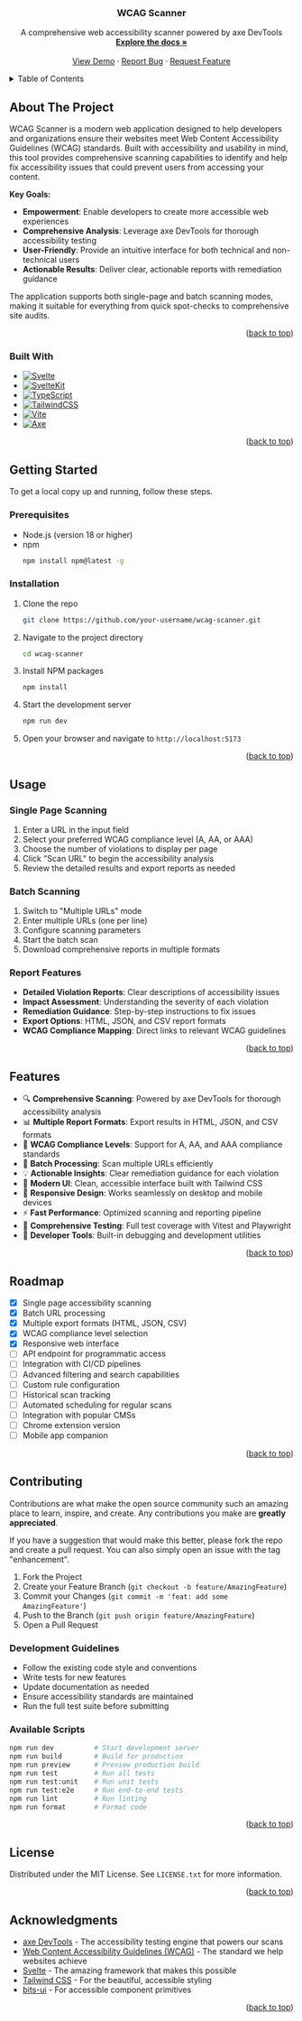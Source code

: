 <!-- Improved compatibility of back to top link: See: https://github.com/othneildrew/Best-README-Template/pull/73 -->
<a id="readme-top"></a>

<!-- PROJECT LOGO -->
<br />
<div align="center">
  <h3 align="center">WCAG Scanner</h3>

  <p align="center">
    A comprehensive web accessibility scanner powered by axe DevTools
    <br />
    <a href="#usage"><strong>Explore the docs »</strong></a>
    <br />
    <br />
    <a href="#usage">View Demo</a>
    ·
    <a href="https://github.com/your-username/wcag-scanner/issues/new?labels=bug&template=bug-report---.md">Report Bug</a>
    ·
    <a href="https://github.com/your-username/wcag-scanner/issues/new?labels=enhancement&template=feature-request---.md">Request Feature</a>
  </p>
</div>

<!-- TABLE OF CONTENTS -->
<details>
  <summary>Table of Contents</summary>
  <ol>
    <li>
      <a href="#about-the-project">About The Project</a>
      <ul>
        <li><a href="#built-with">Built With</a></li>
      </ul>
    </li>
    <li>
      <a href="#getting-started">Getting Started</a>
      <ul>
        <li><a href="#prerequisites">Prerequisites</a></li>
        <li><a href="#installation">Installation</a></li>
      </ul>
    </li>
    <li><a href="#usage">Usage</a></li>
    <li><a href="#features">Features</a></li>
    <li><a href="#roadmap">Roadmap</a></li>
    <li><a href="#contributing">Contributing</a></li>
    <li><a href="#license">License</a></li>
    <li><a href="#acknowledgments">Acknowledgments</a></li>
  </ol>
</details>

<!-- ABOUT THE PROJECT -->
## About The Project

WCAG Scanner is a modern web application designed to help developers and organizations ensure their websites meet Web Content Accessibility Guidelines (WCAG) standards. Built with accessibility and usability in mind, this tool provides comprehensive scanning capabilities to identify and help fix accessibility issues that could prevent users from accessing your content.

**Key Goals:**
- **Empowerment**: Enable developers to create more accessible web experiences
- **Comprehensive Analysis**: Leverage axe DevTools for thorough accessibility testing
- **User-Friendly**: Provide an intuitive interface for both technical and non-technical users
- **Actionable Results**: Deliver clear, actionable reports with remediation guidance

The application supports both single-page and batch scanning modes, making it suitable for everything from quick spot-checks to comprehensive site audits.

<p align="right">(<a href="#readme-top">back to top</a>)</p>

### Built With

* [![Svelte][Svelte.dev]][Svelte-url]
* [![SvelteKit][SvelteKit.dev]][SvelteKit-url]
* [![TypeScript][TypeScript.org]][TypeScript-url]
* [![TailwindCSS][TailwindCSS.com]][TailwindCSS-url]
* [![Vite][Vite.dev]][Vite-url]
* [![Axe][Axe-core]][Axe-url]

<p align="right">(<a href="#readme-top">back to top</a>)</p>

<!-- GETTING STARTED -->
## Getting Started

To get a local copy up and running, follow these steps.

### Prerequisites

* Node.js (version 18 or higher)
* npm
  ```sh
  npm install npm@latest -g
  ```

### Installation

1. Clone the repo
   ```sh
   git clone https://github.com/your-username/wcag-scanner.git
   ```
2. Navigate to the project directory
   ```sh
   cd wcag-scanner
   ```
3. Install NPM packages
   ```sh
   npm install
   ```
4. Start the development server
   ```sh
   npm run dev
   ```
5. Open your browser and navigate to `http://localhost:5173`

<p align="right">(<a href="#readme-top">back to top</a>)</p>

<!-- USAGE EXAMPLES -->
## Usage

### Single Page Scanning

1. Enter a URL in the input field
2. Select your preferred WCAG compliance level (A, AA, or AAA)
3. Choose the number of violations to display per page
4. Click "Scan URL" to begin the accessibility analysis
5. Review the detailed results and export reports as needed

### Batch Scanning

1. Switch to "Multiple URLs" mode
2. Enter multiple URLs (one per line)
3. Configure scanning parameters
4. Start the batch scan
5. Download comprehensive reports in multiple formats

### Report Features

- **Detailed Violation Reports**: Clear descriptions of accessibility issues
- **Impact Assessment**: Understanding the severity of each violation
- **Remediation Guidance**: Step-by-step instructions to fix issues
- **Export Options**: HTML, JSON, and CSV report formats
- **WCAG Compliance Mapping**: Direct links to relevant WCAG guidelines

<p align="right">(<a href="#readme-top">back to top</a>)</p>

## Features

- 🔍 **Comprehensive Scanning**: Powered by axe DevTools for thorough accessibility analysis
- 📊 **Multiple Report Formats**: Export results in HTML, JSON, and CSV formats
- 🎯 **WCAG Compliance Levels**: Support for A, AA, and AAA compliance standards
- 🚀 **Batch Processing**: Scan multiple URLs efficiently
- 💡 **Actionable Insights**: Clear remediation guidance for each violation
- 🎨 **Modern UI**: Clean, accessible interface built with Tailwind CSS
- 📱 **Responsive Design**: Works seamlessly on desktop and mobile devices
- ⚡ **Fast Performance**: Optimized scanning and reporting pipeline
- 🧪 **Comprehensive Testing**: Full test coverage with Vitest and Playwright
- 🔧 **Developer Tools**: Built-in debugging and development utilities

<p align="right">(<a href="#readme-top">back to top</a>)</p>

<!-- ROADMAP -->
## Roadmap

- [x] Single page accessibility scanning
- [x] Batch URL processing
- [x] Multiple export formats (HTML, JSON, CSV)
- [x] WCAG compliance level selection
- [x] Responsive web interface
- [ ] API endpoint for programmatic access
- [ ] Integration with CI/CD pipelines
- [ ] Advanced filtering and search capabilities
- [ ] Custom rule configuration
- [ ] Historical scan tracking
- [ ] Automated scheduling for regular scans
- [ ] Integration with popular CMSs
- [ ] Chrome extension version
- [ ] Mobile app companion

<p align="right">(<a href="#readme-top">back to top</a>)</p>

<!-- CONTRIBUTING -->
## Contributing

Contributions are what make the open source community such an amazing place to learn, inspire, and create. Any contributions you make are **greatly appreciated**.

If you have a suggestion that would make this better, please fork the repo and create a pull request. You can also simply open an issue with the tag "enhancement".

1. Fork the Project
2. Create your Feature Branch (`git checkout -b feature/AmazingFeature`)
3. Commit your Changes (`git commit -m 'feat: add some AmazingFeature'`)
4. Push to the Branch (`git push origin feature/AmazingFeature`)
5. Open a Pull Request

### Development Guidelines

- Follow the existing code style and conventions
- Write tests for new features
- Update documentation as needed
- Ensure accessibility standards are maintained
- Run the full test suite before submitting

### Available Scripts

```bash
npm run dev          # Start development server
npm run build        # Build for production
npm run preview      # Preview production build
npm run test         # Run all tests
npm run test:unit    # Run unit tests
npm run test:e2e     # Run end-to-end tests
npm run lint         # Run linting
npm run format       # Format code
```

<p align="right">(<a href="#readme-top">back to top</a>)</p>

<!-- LICENSE -->
## License

Distributed under the MIT License. See `LICENSE.txt` for more information.

<p align="right">(<a href="#readme-top">back to top</a>)</p>

<!-- ACKNOWLEDGMENTS -->
## Acknowledgments

* [axe DevTools](https://www.deque.com/axe/) - The accessibility testing engine that powers our scans
* [Web Content Accessibility Guidelines (WCAG)](https://www.w3.org/WAI/WCAG21/quickref/) - The standard we help websites achieve
* [Svelte](https://svelte.dev/) - The amazing framework that makes this possible
* [Tailwind CSS](https://tailwindcss.com/) - For the beautiful, accessible styling
* [bits-ui](https://www.bits-ui.com/) - For accessible component primitives

<p align="right">(<a href="#readme-top">back to top</a>)</p>

<!-- MARKDOWN LINKS & IMAGES -->
[Svelte.dev]: https://img.shields.io/badge/Svelte-4A4A55?style=for-the-badge&logo=svelte&logoColor=FF3E00
[Svelte-url]: https://svelte.dev/
[SvelteKit.dev]: https://img.shields.io/badge/SvelteKit-FF3E00?style=for-the-badge&logo=svelte&logoColor=white
[SvelteKit-url]: https://kit.svelte.dev/
[TypeScript.org]: https://img.shields.io/badge/TypeScript-007ACC?style=for-the-badge&logo=typescript&logoColor=white
[TypeScript-url]: https://www.typescriptlang.org/
[TailwindCSS.com]: https://img.shields.io/badge/Tailwind_CSS-38B2AC?style=for-the-badge&logo=tailwind-css&logoColor=white
[TailwindCSS-url]: https://tailwindcss.com/
[Vite.dev]: https://img.shields.io/badge/Vite-646CFF?style=for-the-badge&logo=vite&logoColor=white
[Vite-url]: https://vitejs.dev/
[Axe-core]: https://img.shields.io/badge/axe_DevTools-663399?style=for-the-badge&logo=axe&logoColor=white
[Axe-url]: https://www.deque.com/axe/
